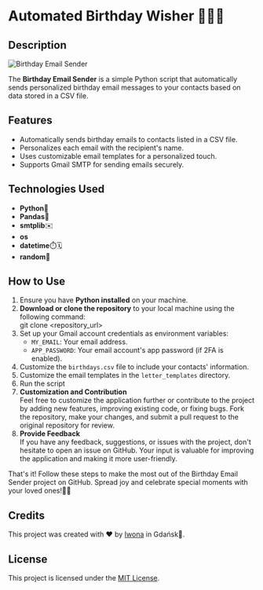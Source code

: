 

# Automated Birthday Wisher 🎂🎁🥳

## Description

![Birthday Email Sender](https://example.com/birthday_email_sender.gif)

The **Birthday Email Sender** is a simple Python script that automatically sends personalized birthday email messages to your contacts based on data stored in a CSV file.

## Features

- Automatically sends birthday emails to contacts listed in a CSV file.
- Personalizes each email with the recipient's name.
- Uses customizable email templates for a personalized touch.
- Supports Gmail SMTP for sending emails securely.

## Technologies Used

- **Python**🐍
- **Pandas**🐼
- **smtplib**✉️
- **os**
- **datetime**⏱️🗓️
- **random**🎲

## How to Use

1. Ensure you have **Python installed** on your machine.
2. **Download or clone the repository** to your local machine using the following command:\
git clone <repository_url>
3. Set up your Gmail account credentials as environment variables:
   - `MY_EMAIL`: Your email address.
   - `APP_PASSWORD`: Your email account's app password (if 2FA is enabled).
4. Customize the `birthdays.csv` file to include your contacts' information.
5. Customize the email templates in the `letter_templates` directory.
6. Run the script
6. **Customization and Contribution**\
   Feel free to customize the application further or contribute to the project by adding new features, improving existing code, or fixing bugs. Fork the repository, make your changes, and submit a pull request to the original repository for review.
8. **Provide Feedback**\
  If you have any feedback, suggestions, or issues with the project, don't hesitate to open an issue on GitHub. Your input is valuable for improving the application and making it more user-friendly.

That's it! Follow these steps to make the most out of the Birthday Email Sender project on GitHub. Spread joy and celebrate special moments with your loved ones!🎉📧
  
## Credits

This project was created with ❤️ by [Iwona](https://www.linkedin.com/in/iwona-rafa%C5%82owska-762626212/) in Gdańsk🌊.

## License

This project is licensed under the [MIT License](LICENSE).

